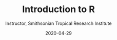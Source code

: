 ---
# Documentation: https://sourcethemes.com/academic/docs/managing-content/

title: "Introduction to R"
subtitle: "Instructor, Smithsonian Tropical Research Institute"
summary: "2020"
authors: []
tags: []
categories: []
date: 2020-04-29
featured: false
draft: false
---